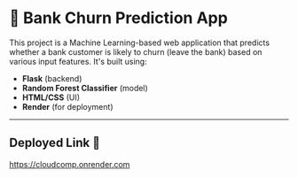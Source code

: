 # 🏦 Bank Churn Prediction App

This project is a Machine Learning-based web application that predicts whether a bank customer is likely to churn (leave the bank) based on various input features. It's built using:

- **Flask** (backend)
- **Random Forest Classifier** (model)
- **HTML/CSS** (UI)
- **Render** (for deployment)

---

##  Deployed Link 🔗

https://cloudcomp.onrender.com
